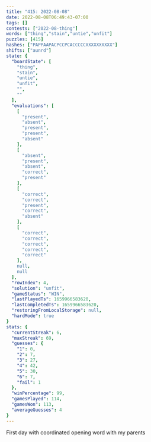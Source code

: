 ```yaml
---
title: "415: 2022-08-08"
date: 2022-08-08T06:49:43-07:00
tags: []
contests: ["2022-08-thing"]
words: ["thing","stain","untie","unfit"]
puzzles: [415]
hashes: ["PAPPAAPACPCCPCACCCCCXXXXXXXXXX"]
shifts: ["aunrd"]
state: {
  "boardState": [
    "thing",
    "stain",
    "untie",
    "unfit",
    "",
    ""
  ],
  "evaluations": [
    [
      "present",
      "absent",
      "present",
      "present",
      "absent"
    ],
    [
      "absent",
      "present",
      "absent",
      "correct",
      "present"
    ],
    [
      "correct",
      "correct",
      "present",
      "correct",
      "absent"
    ],
    [
      "correct",
      "correct",
      "correct",
      "correct",
      "correct"
    ],
    null,
    null
  ],
  "rowIndex": 4,
  "solution": "unfit",
  "gameStatus": "WIN",
  "lastPlayedTs": 1659966583620,
  "lastCompletedTs": 1659966583620,
  "restoringFromLocalStorage": null,
  "hardMode": true
}
stats: {
  "currentStreak": 6,
  "maxStreak": 69,
  "guesses": {
    "1": 0,
    "2": 7,
    "3": 27,
    "4": 42,
    "5": 30,
    "6": 7,
    "fail": 1
  },
  "winPercentage": 99,
  "gamesPlayed": 114,
  "gamesWon": 113,
  "averageGuesses": 4
}
---
```


<!-- more -->
First day with coordinated opening word with my parents

